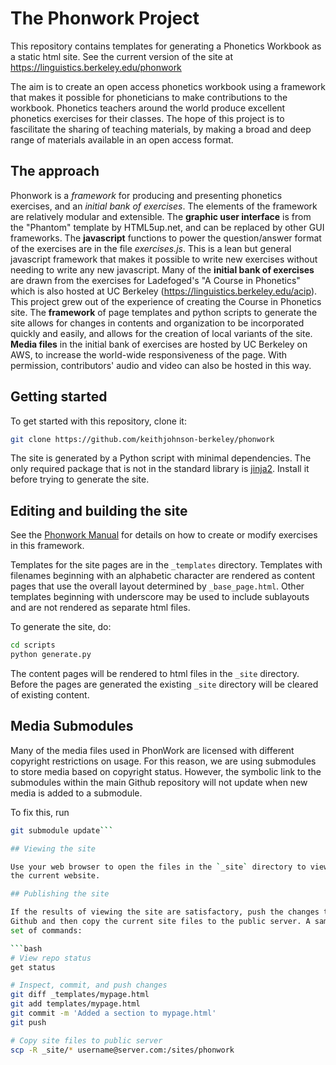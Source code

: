 # The Phonwork Project

This repository contains templates for generating a Phonetics Workbook as a static html site.  See the current version of the site at https://linguistics.berkeley.edu/phonwork

The aim is to create an open access phonetics workbook using a framework that makes it possible for phoneticians to make contributions to the workbook. Phonetics teachers around the world produce excellent phonetics exercises for their classes.  The hope of this project is to fascilitate the sharing of teaching materials, by making a broad and deep range of materials available in an open access format.

## The approach

Phonwork is a *framework* for producing and presenting phonetics exercises, and an *initial bank of exercises*.  The elements of the framework are relatively modular and extensible.  The **graphic user interface** is from the "Phantom" template by HTML5up.net, and can be replaced by other GUI frameworks.  The **javascript** functions to power the question/answer format of the exercises are in the file *exercises.js*. This is a lean but general javascript framework that makes it possible to write new exercises without needing to write any new javascript. Many of the **initial bank of exercises** are drawn from the exercises for Ladefoged's "A Course in Phonetics" which is also hosted at UC Berkeley (https://linguistics.berkeley.edu/acip).  This project grew out of the experience of creating the Course in Phonetics site.  The **framework** of page templates and python scripts to generate the site allows for changes in contents and organization to be incorporated quickly and easily, and allows for the creation of local variants of the site. **Media files** in the initial bank of exercises are hosted by UC Berkeley on AWS, to increase the world-wide responsiveness of the page.  With permission, contributors' audio and video can also be hosted in this way.

## Getting started

To get started with this repository, clone it:

```bash
git clone https://github.com/keithjohnson-berkeley/phonwork
```

The site is generated by a Python script with minimal dependencies. The
only required package that is not in the standard library is
[jinja2](https://jinja.palletsprojects.com/en/3.0.x/). Install it before
trying to generate the site.

## Editing and building the site

See the [Phonwork Manual](manual_for_exercises_javascript.md) for details on how to create or modify exercises in this framework.

Templates for the site pages are in the `_templates` directory. Templates
with filenames beginning with an alphabetic character are rendered as content
pages that use the overall layout determined by `_base_page.html`. Other
templates beginning with underscore may be used to include sublayouts and
are not rendered as separate html files.

To generate the site, do:

```bash
cd scripts
python generate.py
```

The content pages will be rendered to html files in the `_site` directory.
Before the pages are generated the existing `_site` directory will be
cleared of existing content.

## Media Submodules ##

Many of the media files used in PhonWork are licensed with different copyright restrictions on usage. For this reason, we are using submodules to store media based on copyright status. However, the symbolic link to the submodules within the main Github repository will not update when new media is added to a submodule.

To fix this, run

```bash
git submodule update```

## Viewing the site

Use your web browser to open the files in the `_site` directory to view
the current website.

## Publishing the site

If the results of viewing the site are satisfactory, push the changes to
Github and then copy the current site files to the public server. A sample
set of commands:

```bash
# View repo status
get status

# Inspect, commit, and push changes
git diff _templates/mypage.html
git add templates/mypage.html
git commit -m 'Added a section to mypage.html'
git push

# Copy site files to public server
scp -R _site/* username@server.com:/sites/phonwork
```
